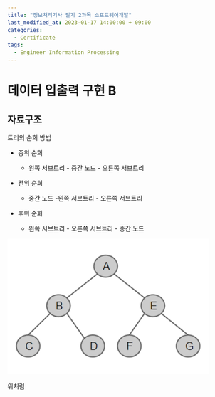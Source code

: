 ```yaml
---
title: "정보처리기사 필기 2과목 소프트웨어개발"
last_modified_at: 2023-01-17 14:00:00 + 09:00
categories:
  - Certificate
tags:
  - Engineer Information Processing
---
```


데이터 입출력 구현 B
===

자료구조
---

트리의 순회 방법 

* 중위 순회
  * 왼쪽 서브트리 - 중간 노드 - 오른쪽 서브트리 

* 전위 순회
  * 중간 노드 -왼쪽 서브트리 - 오른쪽 서브트리

* 후위 순회
  * 왼쪽 서브트리 - 오른쪽 서브트리 - 중간 노드


<img src="/assets/images/full_binary_tree.png" width="90%" height="90%" title="포화이진트리" alt="이미지 보여줄 수 없을때 보일 텍스트"/>

위처럼 



